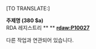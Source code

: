 [TO TRANSLATE:]

**주제명 (380 $a)**  
RDA 레지스트리 ** ** [**rdaw:P10027**](http://www.rdaregistry.info/Elements/w/#P10027)

다른 작업과 연관되어 있습니다. 